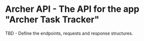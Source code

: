 Archer API - The API for the app "Archer Task Tracker"
==========================

TBD - Define the endpoints, requests and response structures.